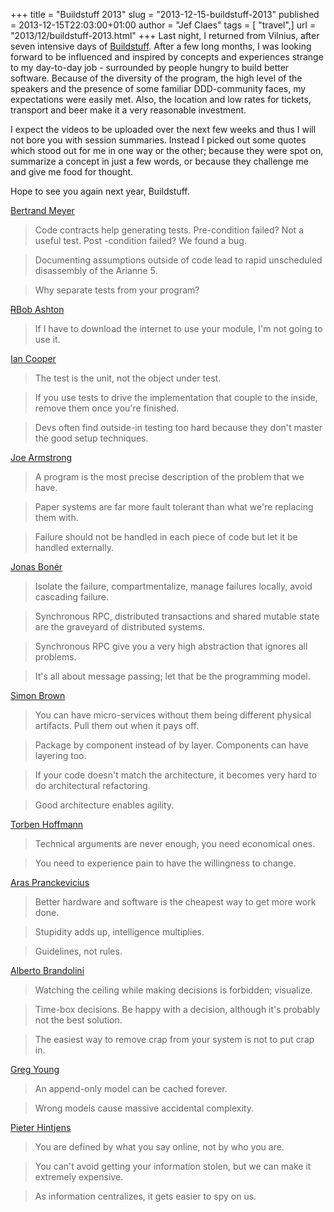 +++
title = "Buildstuff 2013"
slug = "2013-12-15-buildstuff-2013"
published = 2013-12-15T22:03:00+01:00
author = "Jef Claes"
tags = [ "travel",]
url = "2013/12/buildstuff-2013.html"
+++
Last night, I returned from Vilnius, after seven intensive days of
[Buildstuff](http://buildstuff.lt/). After a few long months, I was
looking forward to be influenced and inspired by concepts and
experiences strange to my day-to-day job - surrounded by people hungry
to build better software. Because of the diversity of the program, the
high level of the speakers and the presence of some familiar
DDD-community faces, my expectations were easily met. Also, the location
and low rates for tickets, transport and beer make it a very reasonable
investment.  
  
I expect the videos to be uploaded over the next few weeks and thus I
will not bore you with session summaries. Instead I picked out some
quotes which stood out for me in one way or the other; because they were
spot on, summarize a concept in just a few words, or because they
challenge me and give me food for thought.  
  
Hope to see you again next year, Buildstuff.  
  
[Bertrand Meyer](http://en.wikipedia.org/wiki/Bertrand_Meyer)  

> Code contracts help generating tests. Pre-condition failed? Not a
> useful test. Post -condition failed? We found a bug.

> Documenting assumptions outside of code lead to rapid unscheduled
> disassembly of the Arianne 5.

> Why separate tests from your program? 

[<s>R</s>Bob Ashton](http://codeofrob.com/)  

> If I have to download the internet to use your module, I'm not going
> to use it.

[Ian Cooper](http://codebetter.com/iancooper/)  

> The test is the unit, not the object under test. 

> If you use tests to drive the implementation that couple to the
> inside, remove them once you're finished.

> Devs often find outside-in testing too hard because they don't master
> the good setup techniques.

[Joe Armstrong](http://joearms.github.io/)  

> A program is the most precise description of the problem that we have.

> Paper systems are far more fault tolerant than what we're replacing
> them with.

> Failure should not be handled in each piece of code but let it be
> handled externally.

[Jonas Bonér](https://twitter.com/jboner)  

> Isolate the failure, compartmentalize, manage failures locally, avoid
> cascading failure.

> Synchronous RPC, distributed transactions and shared mutable state are
> the graveyard of distributed systems. 

> Synchronous RPC give you a very high abstraction that ignores all
> problems. 

> It's all about message passing; let that be the programming model.

[Simon Brown](https://twitter.com/simonbrown)  

> You can have micro-services without them being different physical
> artifacts. Pull them out when it pays off.

> Package by component instead of by layer. Components can have layering
> too.

> If your code doesn't match the architecture, it becomes very hard to
> do architectural refactoring.

> Good architecture enables agility.

[Torben Hoffmann](https://twitter.com/LeHoff)  

> Technical arguments are never enough, you need economical ones.

> You need to experience pain to have the willingness to change.

[Aras Pranckevicius](https://twitter.com/aras_p)  

> Better hardware and software is the cheapest way to get more work
> done.

> Stupidity adds up, intelligence multiplies.

> Guidelines, not rules.

[Alberto Brandolini](https://twitter.com/ziobrando)  

> Watching the ceiling while making decisions is forbidden; visualize.

> Time-box decisions. Be happy with a decision, although it's probably
> not the best solution.

> The easiest way to remove crap from your system is not to put crap in.

[Greg Young](http://goodenoughsoftware.net/)  

> An append-only model can be cached forever.

> Wrong models cause massive accidental complexity. 

[Pieter Hintjens](http://en.wikipedia.org/wiki/Pieter_Hintjens)  

> You are defined by what you say online, not by who you are.

> You can't avoid getting your information stolen, but we can make it
> extremely expensive.

> As information centralizes, it gets easier to spy on us.
